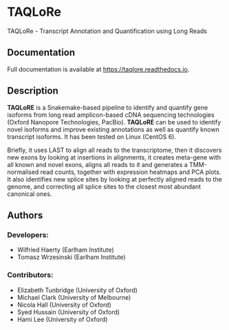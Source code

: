 # TAQLoRe
TAQLoRe - Transcript Annotation and Quantification using Long Reads

## Documentation

Full documentation is available at https://taqlore.readthedocs.io.

## Description

**TAQLoRE** is a Snakemake-based pipeline to identify and quantify gene isoforms from long read amplicon-based cDNA sequencing technologies (Oxford Nanopore Technologies, PacBio). **TAQLoRE** can be used to identify novel isoforms and improve existing annotations as well as quantify known transcript isoforms. It has been tested on Linux (CentOS 6).

Briefly, it uses LAST to align all reads to the transcriptome, then it discovers new exons by looking at insertions in alignments, it creates meta-gene with all known and novel exons, aligns all reads to it and generates a TMM-normalised read counts, together with expression heatmaps and PCA plots. It also identifies new splice sites by looking at perfectly aligned reads to the genome, and correcting all splice sites to the closest most abundant canonical ones.

## Authors

### Developers:

- Wilfried Haerty (Earlham Institute)
- Tomasz Wrzesinski (Earlham Institute)

### Contributors:

- Elizabeth Tunbridge (University of Oxford)
- Michael Clark (University of Melbourne)
- Nicola Hall (University of Oxford)
- Syed Hussain (University of Oxford)
- Hami Lee (University of Oxford)
